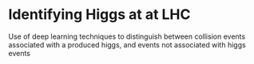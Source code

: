 # Identifying Higgs at at LHC
 Use of deep learning techniques to distinguish between collision events associated with a produced higgs, and events not associated with higgs events
